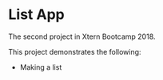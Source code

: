 # List App

The second project in Xtern Bootcamp 2018.

This project demonstrates the following:

* Making a list